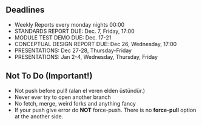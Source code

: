 
## Deadlines
* Weekly Reports every monday nights 00:00
* STANDARDS REPORT	DUE:	Dec.	7,	Friday,	17:00	
* MODULE TEST DEMO  DUE:  Dec.  17-21
* CONCEPTUAL DESIGN REPORT DUE: Dec 26, Wednesday, 17:00
* PRESENTATIONS: Dec 27-28, Thursday-Friday
* PRESENTATIONS: Jan 2-4, Wednesday, Thursday, Friday


## Not To Do (Important!)
* Not push before pull! (alan el veren elden üstündür.)
* Never ever try to open another branch
* No fetch, merge, weird forks and anything fancy
* If your push give error do **NOT** force-push. There is no **force-pull** option at the another side. 

